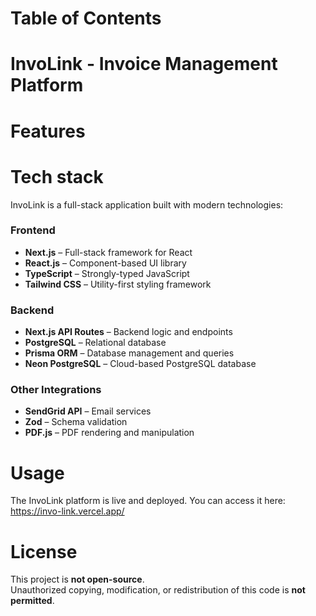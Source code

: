# Table of Contents
# InvoLink - Invoice Management Platform

# Features

# Tech stack
InvoLink is a full-stack application built with modern technologies:

### Frontend
- **Next.js** – Full-stack framework for React  
- **React.js** – Component-based UI library  
- **TypeScript** – Strongly-typed JavaScript  
- **Tailwind CSS** – Utility-first styling framework  

### Backend
- **Next.js API Routes** – Backend logic and endpoints  
- **PostgreSQL** – Relational database  
- **Prisma ORM** – Database management and queries  
- **Neon PostgreSQL** – Cloud-based PostgreSQL database  

### Other Integrations
- **SendGrid API** – Email services  
- **Zod** – Schema validation  
- **PDF.js** – PDF rendering and manipulation  

# Usage
The InvoLink platform is live and deployed. You can access it here:  
https://invo-link.vercel.app/
# License
This project is **not open-source**.  
Unauthorized copying, modification, or redistribution of this code is **not permitted**.
